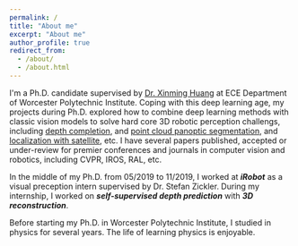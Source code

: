 ```yaml
---
permalink: /
title: "About me"
excerpt: "About me"
author_profile: true
redirect_from: 
  - /about/
  - /about.html
---
```


I'm a Ph.D. candidate supervised by [Dr. Xinming Huang](https://users.wpi.edu/~xhuang/) at ECE Department of Worcester Polytechnic Institute. Coping with this deep learning age, my projects during Ph.D. explored how to combine deep learning methods with classic vision models to solve hard core 3D robotic perception challengs, including [depth completion](https://placeforyiming.github.io/publications/RAL-depth-completion/), and [point cloud panoptic segmentation](https://placeforyiming.github.io/publications/point-cloud-panoptic-segmentation/), and [localization with satellite](https://placeforyiming.github.io/publications/Homography-cvpr21/), etc. I have several papers published, accepted or under-review for premier conferences and journals in computer vision and robotics, including CVPR, IROS, RAL, etc.

In the middle of my Ph.D. from 05/2019 to 11/2019, I worked at ***iRobot*** as a visual preception intern supervised by Dr. Stefan Zickler. During my internship, I worked on ***self-supervised depth prediction*** with ***3D reconstruction***.

Before starting my Ph.D. in Worcester Polytechnic Institute, I studied in physics for several years. The life of learning physics is enjoyable.


<!---
Master of Systems Science at BNU
======
I spent two years to get the master degree of systems science at Beijing Normal University. I published a good stochastic process data modeling paper as well as undertook several industiral projects.   

Bachelor of Physics at LZU
======
My undergraduate life at Lanzhou University is pure and enjoyable. I majored in math for two years, then transfered to physics for three years. This is an important period for me that I learned not only the scientific knowledge but also how human understand the world. More specific, I discard the idea that the physical world is determinable with universal truth and accept the fundamental uncertainty with inevitable observers' bias. I mean, physically, not socially. I won some scholars, such as the second prize of the national mathematical modeling. I also was a member of an undergraduate therotecal physics research project.   
-->

